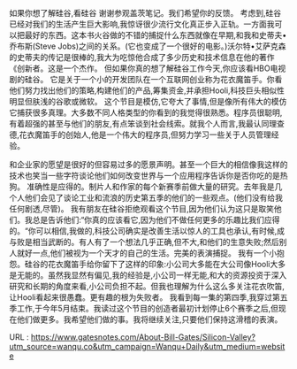 如果你想了解硅谷,看硅谷 
 谢谢参观盖茨笔记。我们希望你的反馈。 
 考虑到,硅谷已经对我们的生活产生巨大影响,我惊讶很少流行文化真正步入正轨。一方面我可以把最好的东西。这本书火谷做的不错的捕捉什么东西就像在早期,和我和史蒂夫•乔布斯(Steve Jobs)之间的关系。(它也变成了一个很好的电影。)沃尔特•艾萨克森的史蒂夫的传记是很棒的,我大为吃惊他合成了多少历史和技术信息在他的著作《创新者。这是一个杰作。 
 但如果你真的想了解硅谷工作今天,你应该看HBO电视剧的硅谷。 
 它是关于一个小的开发团队在一个互联网创业称为花衣魔笛手。你看他们努力找出他们的策略,构建他们的产品,筹集资金,并承担Hooli,科技巨头相似性明显但肤浅的谷歌或微软。 
 这个节目是模仿,它夸大了事情,但是像所有伟大的模仿它捕获很多真理。大多数不同人格类型的你看到的我觉得很熟悉。程序员很聪明,有着超强的甚至与他们的朋友,有点笨谈到社会线索。就我个人而言,我最认同理查德,花衣魔笛手的创始人,他是一个伟大的程序员,但努力学习一些关于人员管理经验。 
  
 和企业家的愿望是很好的但容易过多的愿景声明。甚至一个巨大的相信像我这样的技术也笑当一些字符谈论他们如何改变世界与一个应用程序告诉你是否你吃的是热狗。 
 准确性是应得的。制片人和作家的每个新赛季前做大量的研究。去年我是几个人他们会见了谈论工业和流浪的历史第五季的他们的一些观点。(他们没有给我任何剧透,尽管)。 
 我有朋友在硅谷拒绝观看这个节目,因为他们认为这只是取笑他们。我总是告诉他们:“你真的应该看它,因为他们不做任何更多的乐趣比我们应得的。“你可以相信,我做的,科技公司确实是改善生活以惊人的工具也承认,有时候,成与败是相当武断的。有人有了一个想法几乎正确,但不大,和他们的生意失败;然后别人就好一点,他们被视为一个天才的自己的生活。完美的表演捕捉。 
 我有一个小抱怨。硅谷的花衣魔笛手给你留下了这样的印象:小公司大多能在大公司像Hooli大多是无能的。虽然我显然有偏见,我的经验是,小公司一样无能,和大的资源投资于深入研究和长期的角度来看,小公司负担不起。但我也理解为什么这么多关注花衣吹笛,让Hooli看起来很愚蠢。更有趣的根为失败者。 
 我看到每一集的第四季,我穿过第五季工作,于今年5月结束。我读过这个节目的创造者最初计划停止6个赛季之后,但现在他们做更多。我希望他们做的事。我将继续关注,只要他们保持这滑稽的表演。 
  
   
  URL : https://www.gatesnotes.com/About-Bill-Gates/Silicon-Valley?utm_source=wanqu.co&utm_campaign=Wanqu+Daily&utm_medium=website